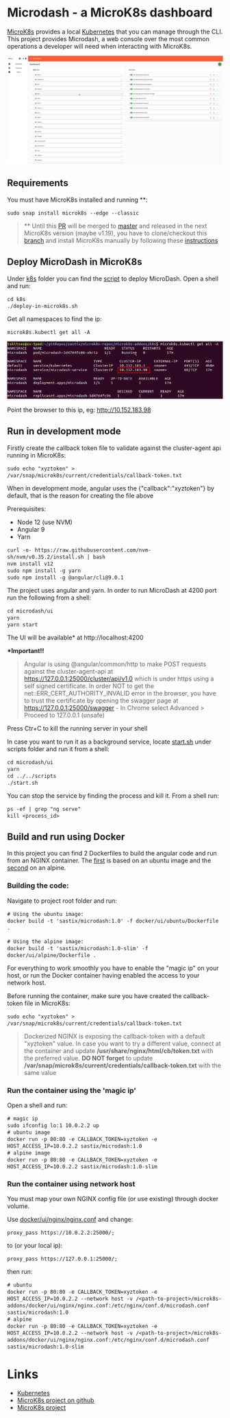 # Microdash - a MicroK8s dashboard 

[MicroK8s](https://kubernetes.io/) provides a local [Kubernetes](https://kubernetes.io/) that you can manage through the CLI. This project provides Microdash, a web console over the most common operations a developer will need when interacting with MicroK8s.

![Screenshot](images/screenshot.png)

## Requirements

You must have MicroK8s installed and running \*\*:
```
sudo snap install microk8s --edge --classic
```
> \*\* Until this [PR](https://github.com/ubuntu/microk8s/pull/1121) will be merged to [master](https://github.com/ubuntu/microk8s) and released in the next MicroK8s version (maybe v1.19), you have to clone/checkout this [branch](https://github.com/sastix/microk8s/tree/feature/extend-cluster-agent-api) and install MicroK8s manually by following these [instructions](https://github.com/ubuntu/microk8s/blob/master/docs/build.md)
## Deploy MicroDash in MicroK8s 

Under [k8s](k8s) folder you can find the [script](k8s/deploy-in-microk8s.sh) to deploy MicroDash. Open a shell and run:
```
cd k8s
./deploy-in-microk8s.sh
```

Get all namespaces to find the ip:
```
microk8s.kubectl get all -A
```
![Screenshot](images/microdash-ip.png)

Point the browser to this ip, eg:
http://10.152.183.98

## Run in development mode

Firstly create the callback token file to validate against the cluster-agent api running in MicroK8s:
```
sudo echo "xyztoken" >  /var/snap/microk8s/current/credentials/callback-token.txt
```
When in development mode, angular uses the {"callback":"xyztoken"} by default, that is the reason for creating the file above

Prerequisites:
- Node 12 (use NVM)
- Angular 9
- Yarn
```
curl -o- https://raw.githubusercontent.com/nvm-sh/nvm/v0.35.2/install.sh | bash
nvm install v12
sudo npm install -g yarn
sudo npm install -g @angular/cli@9.0.1
```

The project uses angular and yarn. In order to run MicroDash at 4200 port run the following from a shell:
```
cd microdash/ui
yarn
yarn start
```

The UI will be available* at http://localhost:4200

**\*Important!!** 
>Angular is using @angular/common/http to make POST requests against the cluster-agent-api at https://127.0.0.1:25000/cluster/api/v1.0 which is under https using a self signed certificate. In order NOT to get the net::ERR_CERT_AUTHORITY_INVALID error in the browser, you have to trust the certificate by opening the swagger page at https://127.0.0.1:25000/swagger  - In Chrome select Advanced > Proceed to 127.0.0.1 (unsafe)

Press Ctr+C to kill the running server in your shell

In case you want to run it as a background service, locate [start.sh](scripts/start.sh) under scripts folder and run it from a shell:
```
cd microdash/ui
yarn
cd ../../scripts
./start.sh
```
You can stop the service by finding the process and kill it. From a shell run:
```
ps -ef | grep "ng serve"
kill <process_id>
```

## Build and run using Docker
In this project you can find 2 Dockerfiles to build the angular code and run from an NGINX container. The [first](docker/ui/ubuntu/Dockerfile) is based on an ubuntu image and the [second](docker/ui/alpine/Dockerfile) on an alpine.

### Building the code:
Navigate to project root folder and run:
```
# Using the ubuntu image:
docker build -t 'sastix/microdash:1.0' -f docker/ui/ubuntu/Dockerfile .

# Using the alpine image:
docker build -t 'sastix/microdash:1.0-slim' -f docker/ui/alpine/Dockerfile .
```
For everything to work smoothly you have to enable the "magic ip" on your host, or run the Docker container having enabled the access to your network host. 

Before running the container, make sure you have created the callback-token file in MicroK8s:
```
sudo echo "xyztoken" > /var/snap/microk8s/current/credentials/callback-token.txt
```
>Dockerized NGINX is exposing the callback-token with a default "xyztoken" value. In case you want to try a different value, connect at the container and update **/usr/share/nginx/html/cb/token.txt** with the preferred value. **DO NOT forget** to update **/var/snap/microk8s/current/credentials/callback-token.txt** with the same value 

### Run the container using the 'magic ip'
Open a shell and run:
```
# magic ip
sudo ifconfig lo:1 10.0.2.2 up
# ubuntu image
docker run -p 80:80 -e CALLBACK_TOKEN=xyztoken -e HOST_ACCESS_IP=10.0.2.2 sastix/microdash:1.0
# alpine image
docker run -p 80:80 -e CALLBACK_TOKEN=xyztoken -e HOST_ACCESS_IP=10.0.2.2 sastix/microdash:1.0-slim
```

### Run the container using network host

You must map your own NGINX config file (or use existing) through docker volume. 

Use  [docker/ui/nginx/nginx.conf](docker/ui/nginx/nginx.conf) and change:
```
proxy_pass https://10.0.2.2:25000/;
```
to (or your local ip):
```
proxy_pass https://127.0.0.1:25000/;
```
then run:
```
# ubuntu
docker run -p 80:80 -e CALLBACK_TOKEN=xyztoken -e HOST_ACCESS_IP=10.0.2.2 --network host -v /<path-to-project>/microk8s-addons/docker/ui/nginx/nginx.conf:/etc/nginx/conf.d/microdash.conf sastix/microdash:1.0
# alpine
docker run -p 80:80 -e CALLBACK_TOKEN=xyztoken -e HOST_ACCESS_IP=10.0.2.2 --network host -v /<path-to-project>/microk8s-addons/docker/ui/nginx/nginx.conf:/etc/nginx/conf.d/microdash.conf sastix/microdash:1.0-slim
```


# Links
 - [Kubernetes](https://kubernetes.io/)
 - [MicroK8s project on github](https://github.com/ubuntu/microk8s)
 - [MicroK8s project](https://microk8s.io)


